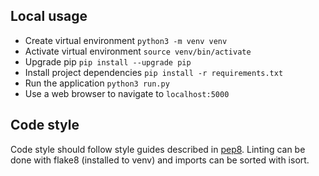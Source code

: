 ## Local usage

   * Create virtual environment `python3 -m venv venv`
   * Activate virtual environment `source venv/bin/activate`
   * Upgrade pip `pip install --upgrade pip`
   * Install project dependencies `pip install -r requirements.txt`
   * Run the application `python3 run.py`
   * Use a web browser to navigate to `localhost:5000`

## Code style

Code style should follow style guides described in [pep8](https://www.python.org/dev/peps/pep-0008/). Linting can be done with flake8 (installed to venv) and imports can be sorted with isort.